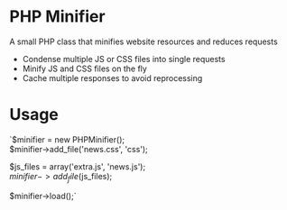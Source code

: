 PHP Minifier
================
A small PHP class that minifies website resources and reduces requests

* Condense multiple JS or CSS files into single requests
* Minify JS and CSS files on the fly
* Cache multiple responses to avoid reprocessing

Usage
================
`$minifier = new PHPMinifier();  
$minifier->add_file('news.css', 'css');  
  
$js_files = array('extra.js', 'news.js');  
$minifier->add_file($js_files);  
  
$minifier->load();`
